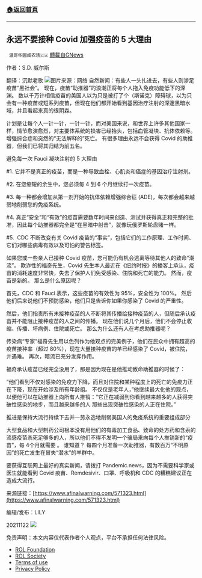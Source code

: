 ###  [:house:返回首頁](https://github.com/ourhimalayas/txt)
---


## 永远不要接种 Covid 加强疫苗的 5 大理由
` 温哥华圆成农场🇨🇦` [轉載自GNews](https://gnews.org/zh-hans/1686658/)

作者：S.D. 威尔斯

翻译：沉默老歌
![](https://assets.gnews.org/wp-content/uploads/2021/11/Child-Think-Kid-Study-Brain-Believe-Classroom.jpg)图片来源：网络
自然新闻：有些人一头扎进去，有些人则涉足疫苗“黑社会”。 现在，疫苗“助推器”的浪潮正将每个人拖入免疫功能低下的深渊。 数以千万计相信疫苗的美国人以为只是被打了个（斯诺克）障碍球，以为只会有一种疫苗或短系列疫苗，但现在他们都开始看到基因治疗注射的深邃黑暗水域，并且看起来真的很阴森。

计划是让每个人一针一针，一针一针，而对美国来说，和世界上许多其他国家一样，情节愈演愈烈，对主要体系统的损害已经抬头，包括血管凝块、抗体依赖等。 增强综合症和突然的“无法解释的”死亡。 有很多理由永远不会获得 Covid 的助推器，但我们已将其归结为前五名。

避免每一次 Fauci 凝块注射的 5 大理由

#1. 它并不是真正的疫苗，而是一种导致血栓、心肌炎和癌症的基因治疗注射剂。

#2. 在您缩短的余生中，您必须每 4 到 6 个月继续打一次疫苗。

#3. 每一种都会增加从第一剂开始的抗体依赖增强综合征 (ADE)，每次都会越来越弱地削弱您的免疫系统。

#4. 真正“安全”和“有效”的疫苗需要数年时间来创造、测试并获得真正和完整的批准，因此每个助推器都完全是“在黑暗中射击”，就像玩俄罗斯轮盘赌一样。

#5.  CDC 不断改变有关 Covid 疫苗的“事实”，包括它们的工作原理、工作时间、它们对哪些病毒有效以及可怕的警告标签。

如果您或一些亲人已接种 Covid 疫苗，您可能仍有机会逃离等待其他人的致命“潮流”。 欺诈性的福奇先生，Covid 先生本人最近在《纽约时报》的播客上承认，疫苗的消耗速度非常快，失去了保护人们免受感染、住院和死亡的能力。 然而，疫苗是新的。 那么是什么原因呢？

首先，CDC 和 Fauci 表示，这些疫苗的有效性为 95%，安全性为 100%。 然后他们后来说他们不预防感染，他们只是告诉你如果你感染了 Covid 的严重性。

然后，他们指责所有未接种疫苗的人不断将其传播给接种疫苗的人，但随后承认疫苗并不能阻止接种疫苗的人之间的传播。 现在他们说几个月后，他们不会停止收缩、传播、坏病例、住院或死亡。 那么为什么还有人在考虑助推器呢？

传染病“专家”福奇先生用以色列作为他观点的完美例子，他们在民众中拥有超高的疫苗接种率（超过 80%），现在大量接种疫苗的羊已经感染了 Covid，被住院，并遇难。 再次，暗流已充分发挥作用。

福奇承认疫苗已经完全没用了，那是因为现在是他推动致命助推器的时候了：

“他们看到不仅对感染的免疫力下降，而且对住院和某种程度上的死亡的免疫力正在下降，现在开始涉及所有年龄组。 不仅仅是老年人，”他继续最大化他的观点，以便他可以在助推器上向所有人推销：“它正在减弱到你看到越来越多的人获得突破性感染的地步，而且越来越多的人 那些出现突破性感染的人正在住院。”

推进是保持大流行持续下去并一劳永逸地削弱美国人的免疫系统的重要组成部分

大型食品和大型制药公司根本没有用他们的有毒加工食品、致命的处方药和含汞的流感疫苗杀死足够多的人，所以他们不得不发明一个骗局来向每个人推销新的“疫苗”，每 4个月就需要 。 谁知道？ 每四个月准备一次助推器，有数百万“不明原因”的死亡发生在冒失“潜水”的羊群中。

要获得互联网上最好的真实新闻，请拨打 Pandemic.news，因为不需要科学家或医生就能看到 Covid 疫苗、Remdesivir、口罩、呼吸机和 CDC 的糟糕建议正在造成大流行。

来源链接：[https://www.afinalwarning.com/571323.html](https://www.afinalwarning.com/571323.html)

编辑/发布：LILY

20211122
![](https://assets.gnews.org/wp-content/uploads/2021/11/農場文宣.jpg)
 

免责声明：本文内容仅代表作者个人观点，平台不承担任何法律风险。

- [ROL Foundation](https://rolfoundation.org/)
- [ROL Society](https://rolsociety.org/)
- [Terms of use](https://gnews.org/terms-of-use-3/)
- [Privacy Policy](https://gnews.org/privacy-policy/)
